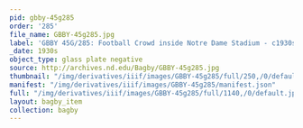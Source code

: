 ```yaml
---
pid: gbby-45g285
order: '285'
file_name: GBBY-45g285.jpg
label: 'GBBY 45G/285: Football Crowd inside Notre Dame Stadium - c1930s'
_date: 1930s
object_type: glass plate negative
source: http://archives.nd.edu/Bagby/GBBY-45g285.jpg
thumbnail: "/img/derivatives/iiif/images/GBBY-45g285/full/250,/0/default.jpg"
manifest: "/img/derivatives/iiif/images/GBBY-45g285/manifest.json"
full: "/img/derivatives/iiif/images/GBBY-45g285/full/1140,/0/default.jpg"
layout: bagby_item
collection: bagby
---
```

